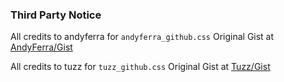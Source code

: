### Third Party Notice

All credits to andyferra for `andyferra_github.css`
Original Gist at [AndyFerra/Gist](https://gist.github.com/andyferra/2554919)

All credits to tuzz for `tuzz_github.css`
Original Gist at [Tuzz/Gist](https://gist.github.com/tuzz/3331384)
